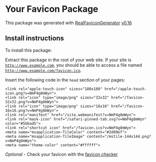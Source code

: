# Your Favicon Package

This package was generated with [RealFaviconGenerator](https://realfavicongenerator.net/) [v0.16](https://realfavicongenerator.net/change_log#v0.16)

## Install instructions

To install this package:

Extract this package in the root of your web site. If your site is <code>http://www.example.com</code>, you should be able to access a file named <code>http://www.example.com/favicon.ico</code>.

Insert the following code in the `head` section of your pages:

    <link rel="apple-touch-icon" sizes="180x180" href="/apple-touch-icon.png?v=NmP4g8mWyn">
    <link rel="icon" type="image/png" sizes="32x32" href="/favicon-32x32.png?v=NmP4g8mWyn">
    <link rel="icon" type="image/png" sizes="16x16" href="/favicon-16x16.png?v=NmP4g8mWyn">
    <link rel="manifest" href="/site.webmanifest?v=NmP4g8mWyn">
    <link rel="mask-icon" href="/safari-pinned-tab.svg?v=NmP4g8mWyn" color="#5bbad5">
    <link rel="shortcut icon" href="/favicon.ico?v=NmP4g8mWyn">
    <meta name="msapplication-TileColor" content="#2d89ef">
    <meta name="msapplication-TileImage" content="/mstile-144x144.png?v=NmP4g8mWyn">
    <meta name="theme-color" content="#ffffff">

*Optional* - Check your favicon with the [favicon checker](https://realfavicongenerator.net/favicon_checker)